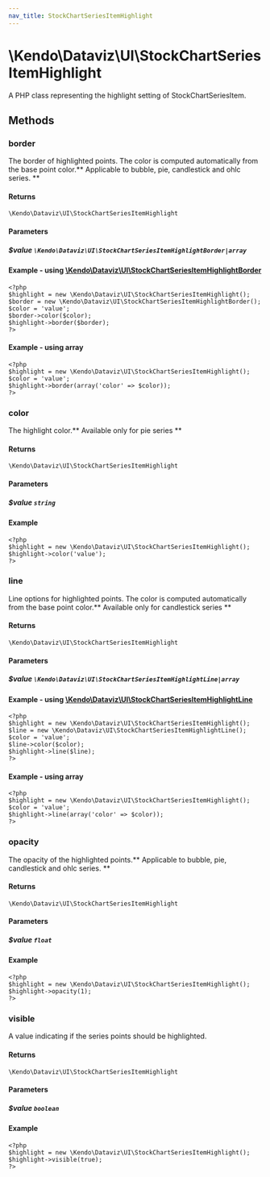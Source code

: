 ```yaml
---
nav_title: StockChartSeriesItemHighlight
---
```


# \Kendo\Dataviz\UI\StockChartSeriesItemHighlight

A PHP class representing the highlight setting of StockChartSeriesItem.


## Methods

### border

The border of highlighted points. The color is computed automatically from the base point color.** Applicable to bubble, pie, candlestick and ohlc series. **

#### Returns
`\Kendo\Dataviz\UI\StockChartSeriesItemHighlight`

#### Parameters

##### $value `\Kendo\Dataviz\UI\StockChartSeriesItemHighlightBorder|array`


#### Example - using [\Kendo\Dataviz\UI\StockChartSeriesItemHighlightBorder](/kendo-ui/api/wrappers/php/Kendo/Dataviz/UI/StockChartSeriesItemHighlightBorder)
    <?php
    $highlight = new \Kendo\Dataviz\UI\StockChartSeriesItemHighlight();
    $border = new \Kendo\Dataviz\UI\StockChartSeriesItemHighlightBorder();
    $color = 'value';
    $border->color($color);
    $highlight->border($border);
    ?>

#### Example - using array

    <?php
    $highlight = new \Kendo\Dataviz\UI\StockChartSeriesItemHighlight();
    $color = 'value';
    $highlight->border(array('color' => $color));
    ?>

### color
The highlight color.** Available only for pie series **

#### Returns
`\Kendo\Dataviz\UI\StockChartSeriesItemHighlight`

#### Parameters

##### $value `string`



#### Example 
    <?php
    $highlight = new \Kendo\Dataviz\UI\StockChartSeriesItemHighlight();
    $highlight->color('value');
    ?>

### line

Line options for highlighted points. The color is computed automatically from the base point color.** Available only for candlestick series **

#### Returns
`\Kendo\Dataviz\UI\StockChartSeriesItemHighlight`

#### Parameters

##### $value `\Kendo\Dataviz\UI\StockChartSeriesItemHighlightLine|array`


#### Example - using [\Kendo\Dataviz\UI\StockChartSeriesItemHighlightLine](/kendo-ui/api/wrappers/php/Kendo/Dataviz/UI/StockChartSeriesItemHighlightLine)
    <?php
    $highlight = new \Kendo\Dataviz\UI\StockChartSeriesItemHighlight();
    $line = new \Kendo\Dataviz\UI\StockChartSeriesItemHighlightLine();
    $color = 'value';
    $line->color($color);
    $highlight->line($line);
    ?>

#### Example - using array

    <?php
    $highlight = new \Kendo\Dataviz\UI\StockChartSeriesItemHighlight();
    $color = 'value';
    $highlight->line(array('color' => $color));
    ?>

### opacity
The opacity of the highlighted points.** Applicable to bubble, pie, candlestick and ohlc series. **

#### Returns
`\Kendo\Dataviz\UI\StockChartSeriesItemHighlight`

#### Parameters

##### $value `float`



#### Example 
    <?php
    $highlight = new \Kendo\Dataviz\UI\StockChartSeriesItemHighlight();
    $highlight->opacity(1);
    ?>

### visible
A value indicating if the series points should be highlighted.

#### Returns
`\Kendo\Dataviz\UI\StockChartSeriesItemHighlight`

#### Parameters

##### $value `boolean`



#### Example 
    <?php
    $highlight = new \Kendo\Dataviz\UI\StockChartSeriesItemHighlight();
    $highlight->visible(true);
    ?>

